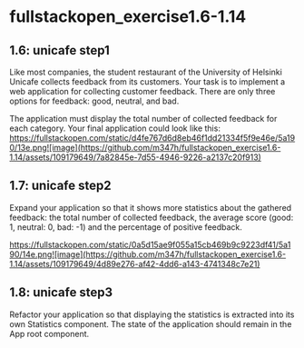 # fullstackopen_exercise1.6-1.14


## 1.6: unicafe step1 ##

Like most companies, the student restaurant of the University of Helsinki Unicafe collects feedback from its customers. Your task is to implement a web application for collecting customer feedback. There are only three options for feedback: good, neutral, and bad.

The application must display the total number of collected feedback for each category. Your final application could look like this:
https://fullstackopen.com/static/d4fe767d6d8eb46f1dd21334f5f9e46e/5a190/13e.png![image](https://github.com/m347h/fullstackopen_exercise1.6-1.14/assets/109179649/7a82845e-7d55-4946-9226-a2137c20f913)


## 1.7: unicafe step2 ##
Expand your application so that it shows more statistics about the gathered feedback: the total number of collected feedback, the average score (good: 1, neutral: 0, bad: -1) and the percentage of positive feedback.

https://fullstackopen.com/static/0a5d15ae9f055a15cb469b9c9223df41/5a190/14e.png![image](https://github.com/m347h/fullstackopen_exercise1.6-1.14/assets/109179649/4d89e276-af42-4dd6-a143-4741348c7e21)


## 1.8: unicafe step3 ##
Refactor your application so that displaying the statistics is extracted into its own Statistics component. The state of the application should remain in the App root component.
